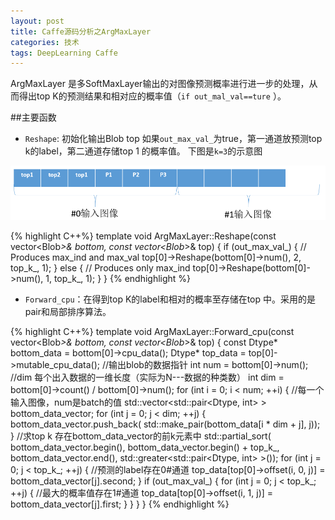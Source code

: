 ```yaml
---
layout: post
title: Caffe源码分析之ArgMaxLayer
categories: 技术
tags: DeepLearning Caffe
---
```


ArgMaxLayer 是多SoftMaxLayer输出的对图像预测概率进行进一步的处理，从而得出top K的预测结果和相对应的概率值（`if out_mal_val==ture`  ）。

##主要函数
- `Reshape`:  初始化输出Blob top 如果`out_max_val_`为true，第一通道放预测top k的label，第二通道存储top 1 的概率值。
下图是`k=3`的示意图

![](/public/img/caffe/argMaxLayer.png)

{% highlight  C++%}
template <typename Dtype>
void ArgMaxLayer<Dtype>::Reshape(const vector<Blob<Dtype>*>& bottom,
      const vector<Blob<Dtype>*>& top) {
  if (out_max_val_) {
    // Produces max_ind and max_val
    top[0]->Reshape(bottom[0]->num(), 2, top_k_, 1); 
  } else {
    // Produces only max_ind
    top[0]->Reshape(bottom[0]->num(), 1, top_k_, 1);
  }
}
{% endhighlight %}

- `Forward_cpu`：在得到top K的label和相对的概率至存储在top 中。采用的是pair和局部排序算法。

{% highlight  C++%}
template <typename Dtype>
void ArgMaxLayer<Dtype>::Forward_cpu(const vector<Blob<Dtype>*>& bottom,
    const vector<Blob<Dtype>*>& top) {
  const Dtype* bottom_data = bottom[0]->cpu_data();
  Dtype* top_data = top[0]->mutable_cpu_data(); //输出blob的数据指针
  int num = bottom[0]->num();
  //dim 每个出入数据的一维长度（实际为N---数据的种类数）
  int dim = bottom[0]->count() / bottom[0]->num(); 
  for (int i = 0; i < num; ++i) { //每一个输入图像，num是batch的值
    std::vector<std::pair<Dtype, int> > bottom_data_vector;
    for (int j = 0; j < dim; ++j) {
      bottom_data_vector.push_back(
          std::make_pair(bottom_data[i * dim + j], j));
    }
    //求top k 存在bottom_data_vector的前k元素中
    std::partial_sort(
        bottom_data_vector.begin(), bottom_data_vector.begin() + top_k_,
        bottom_data_vector.end(), std::greater<std::pair<Dtype, int> >());
    for (int j = 0; j < top_k_; ++j) { //预测的label存在0#通道
      top_data[top[0]->offset(i, 0, j)] = bottom_data_vector[j].second;
    }
    if (out_max_val_) {
      for (int j = 0; j < top_k_; ++j) { //最大的概率值存在1#通道
        top_data[top[0]->offset(i, 1, j)] = bottom_data_vector[j].first;
      }
    }
  }
}
{% endhighlight %}
